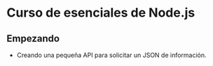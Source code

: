 # Curso de esenciales de Node.js

## Empezando

* Creando una pequeña API para solicitar un JSON de información.